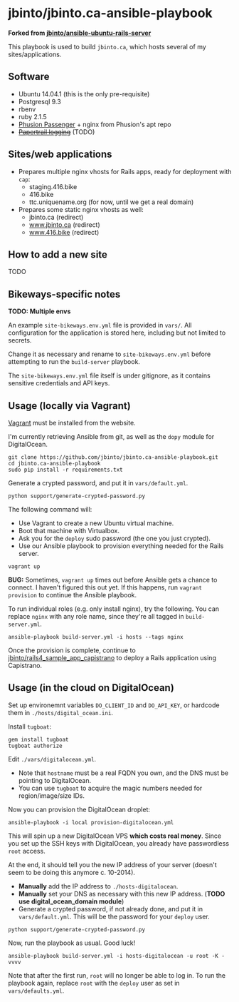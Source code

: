 # jbinto/jbinto.ca-ansible-playbook

**Forked from [jbinto/ansible-ubuntu-rails-server](https://github.com/jbinto/ansible-ubuntu-rails-server)**

This playbook is used to build `jbinto.ca`, which hosts several of my sites/applications.

## Software

* Ubuntu 14.04.1 (this is the only pre-requisite)
* Postgresql 9.3
* rbenv
* ruby 2.1.5
* [Phusion Passenger](https://www.phusionpassenger.com/) + nginx from Phusion's apt repo
* ~~[Papertrail logging](https://papertrailapp.com/)~~ (TODO)

## Sites/web applications

* Prepares multiple nginx vhosts for Rails apps, ready for deployment with `cap`:
  * staging.416.bike
  * 416.bike
  * ttc.uniquename.org (for now, until we get a real domain)
* Prepares some static nginx vhosts as well:
  * jbinto.ca (redirect)
  * www.jbinto.ca (redirect)
  * www.416.bike (redirect)

## How to add a new site

TODO

## Bikeways-specific notes

**TODO: Multiple envs**

An example `site-bikeways.env.yml` file is provided in `vars/`. All configuration for the application is stored here, including but not limited to secrets.

Change it as necessary and rename to `site-bikeways.env.yml` before attempting to run the `build-server` playbook.

The `site-bikeways.env.yml` file itself is under gitignore, as it contains sensitive credentials and API keys.

## Usage (locally via Vagrant)

[Vagrant](http://www.vagrantup.com/downloads.html) must be installed from the website.

I'm currently retrieving Ansible from git, as well as the `dopy` module for DigitalOcean.

```
git clone https://github.com/jbinto/jbinto.ca-ansible-playbook.git
cd jbinto.ca-ansible-playbook
sudo pip install -r requirements.txt
```

Generate a crypted password, and put it in `vars/default.yml`.

```
python support/generate-crypted-password.py
```

The following command will:

* Use Vagrant to create a new Ubuntu virtual machine.
* Boot that machine with Virtualbox.
* Ask you for the `deploy` sudo password (the one you just crypted).
* Use our Ansible playbook to provision everything needed for the Rails server.

```
vagrant up
```

**BUG:** Sometimes, `vagrant up` times out before Ansible gets a chance to connect. I haven't figured this out yet. If this happens, run `vagrant provision` to continue the Ansible playbook.

To run individual roles (e.g. only install nginx), try the following. You can replace `nginx` with any role name, since they're all tagged in `build-server.yml`.

```
ansible-playbook build-server.yml -i hosts --tags nginx
```

Once the provision is complete, continue to [jbinto/rails4_sample_app_capistrano](https://github.com/jbinto/rails4_sample_app_capistrano) to deploy a Rails application using Capistrano.

## Usage (in the cloud on DigitalOcean)

Set up environemnt variables `DO_CLIENT_ID` and `DO_API_KEY`, or hardcode them in `./hosts/digital_ocean.ini`.

Install `tugboat`:

```
gem install tugboat
tugboat authorize
```

Edit `./vars/digitalocean.yml`. 

* Note that `hostname` must be a real FQDN you own, and the DNS must be pointing to DigitalOcean.
* You can use `tugboat` to acquire the magic numbers needed for region/image/size IDs.

Now you can provision the DigitalOcean droplet:

```
ansible-playbook -i local provision-digitalocean.yml
```

This will spin up a new DigitalOcean VPS **which costs real money**. Since you set up the SSH keys with DigitalOcean, you already have passwordless `root` access.

At the end, it should tell you the new IP address of your server (doesn't seem to be doing this anymore c. 10-2014).

* **Manually** add the IP address to `./hosts-digitalocean`.
* **Manually** set your DNS as necessary with this new IP address. (**TODO use digital_ocean_domain module**)
* Generate a crypted password, if not already done, and put it in `vars/default.yml`. This will be the password for your `deploy` user.

```
python support/generate-crypted-password.py
```

Now, run the playbook as usual. Good luck!

```
ansible-playbook build-server.yml -i hosts-digitalocean -u root -K -vvvv
```

Note that after the first run, `root` will no longer be able to log in. To run the playbook again, replace `root` with the `deploy` user as set in `vars/defaults.yml`.
